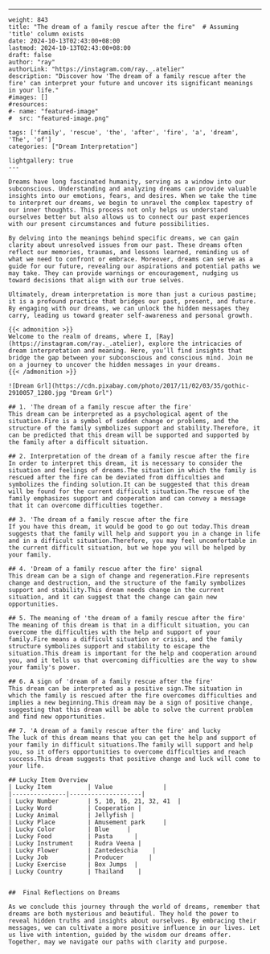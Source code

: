 ---
    weight: 843
    title: "The dream of a family rescue after the fire"  # Assuming 'title' column exists
    date: 2024-10-13T02:43:00+08:00
    lastmod: 2024-10-13T02:43:00+08:00
    draft: false
    author: "ray"
    authorLink: "https://instagram.com/ray._.atelier"
    description: "Discover how 'The dream of a family rescue after the fire' can interpret your future and uncover its significant meanings in your life."
    #images: []
    #resources:
    #- name: "featured-image"
    #  src: "featured-image.png"
    
    tags: ['family', 'rescue', 'the', 'after', 'fire', 'a', 'dream', 'The', 'of']
    categories: ["Dream Interpretation"]
    
    lightgallery: true
    ---
    
    Dreams have long fascinated humanity, serving as a window into our subconscious. Understanding and analyzing dreams can provide valuable insights into our emotions, fears, and desires. When we take the time to interpret our dreams, we begin to unravel the complex tapestry of our inner thoughts. This process not only helps us understand ourselves better but also allows us to connect our past experiences with our present circumstances and future possibilities.
    
    By delving into the meanings behind specific dreams, we can gain clarity about unresolved issues from our past. These dreams often reflect our memories, traumas, and lessons learned, reminding us of what we need to confront or embrace. Moreover, dreams can serve as a guide for our future, revealing our aspirations and potential paths we may take. They can provide warnings or encouragement, nudging us toward decisions that align with our true selves.
    
    Ultimately, dream interpretation is more than just a curious pastime; it is a profound practice that bridges our past, present, and future. By engaging with our dreams, we can unlock the hidden messages they carry, leading us toward greater self-awareness and personal growth.
    
    {{< admonition >}}
    Welcome to the realm of dreams, where I, [Ray](https://instagram.com/ray._.atelier), explore the intricacies of dream interpretation and meaning. Here, you’ll find insights that bridge the gap between your subconscious and conscious mind. Join me on a journey to uncover the hidden messages in your dreams.
    {{< /admonition >}}
    
    ![Dream Grl](https://cdn.pixabay.com/photo/2017/11/02/03/35/gothic-2910057_1280.jpg "Dream Grl")
    
    ## 1. 'The dream of a family rescue after the fire'
    This dream can be interpreted as a psychological agent of the situation.Fire is a symbol of sudden change or problems, and the structure of the family symbolizes support and stability.Therefore, it can be predicted that this dream will be supported and supported by the family after a difficult situation.
    
    ## 2. Interpretation of the dream of a family rescue after the fire
    In order to interpret this dream, it is necessary to consider the situation and feelings of dreams.The situation in which the family is rescued after the fire can be deviated from difficulties and symbolizes the finding solution.It can be suggested that this dream will be found for the current difficult situation.The rescue of the family emphasizes support and cooperation and can convey a message that it can overcome difficulties together.
    
    ## 3. 'The dream of a family rescue after the fire
    If you have this dream, it would be good to go out today.This dream suggests that the family will help and support you in a change in life and in a difficult situation.Therefore, you may feel uncomfortable in the current difficult situation, but we hope you will be helped by your family.
    
    ## 4. 'Dream of a family rescue after the fire' signal
    This dream can be a sign of change and regeneration.Fire represents change and destruction, and the structure of the family symbolizes support and stability.This dream needs change in the current situation, and it can suggest that the change can gain new opportunities.
    
    ## 5. The meaning of 'the dream of a family rescue after the fire'
    The meaning of this dream is that in a difficult situation, you can overcome the difficulties with the help and support of your family.Fire means a difficult situation or crisis, and the family structure symbolizes support and stability to escape the situation.This dream is important for the help and cooperation around you, and it tells us that overcoming difficulties are the way to show your family's power.
    
    ## 6. A sign of 'dream of a family rescue after the fire'
    This dream can be interpreted as a positive sign.The situation in which the family is rescued after the fire overcomes difficulties and implies a new beginning.This dream may be a sign of positive change, suggesting that this dream will be able to solve the current problem and find new opportunities.
    
    ## 7. 'A dream of a family rescue after the fire' and lucky
    The luck of this dream means that you can get the help and support of your family in difficult situations.The family will support and help you, so it offers opportunities to overcome difficulties and reach success.This dream suggests that positive change and luck will come to your life.
    
    ## Lucky Item Overview
    | Lucky Item          | Value              |
    |---------------|--------------------|
    | Lucky Number        | 5, 10, 16, 21, 32, 41  |
    | Lucky Word          | Cooperation |
    | Lucky Animal        | Jellyfish |
    | Lucky Place         | Amusement park     |
    | Lucky Color         | Blue     |
    | Lucky Food          | Pasta      |
    | Lucky Instrument    | Rudra Veena |
    | Lucky Flower        | Zantedeschia    |
    | Lucky Job           | Producer       |
    | Lucky Exercise      | Box Jumps  |
    | Lucky Country       | Thailand    |
    
    
    ##  Final Reflections on Dreams
    
    As we conclude this journey through the world of dreams, remember that dreams are both mysterious and beautiful. They hold the power to reveal hidden truths and insights about ourselves. By embracing their messages, we can cultivate a more positive influence in our lives. Let us live with intention, guided by the wisdom our dreams offer. Together, may we navigate our paths with clarity and purpose.
    